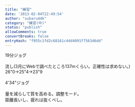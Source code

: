 ```yaml
---
title: "練習"
date: '2013-02-04T22:49:54'
author: "subaru44k"
category: "練習(中)"
status: "publish"
allowComments: true
convertBreaks: false
entryHash: "f955c1fd2c68161c4dd4091f7563d6dd"
---
```

19分ジョグ<br>
<br>
流し(3月にWebで調べたところ137mくらい。正確性は求めない。)<br>
26"0→25"4→23"9<br>
<br>
4'34"ジョグ<br>
<br>
量を減らして質を高める。調整モード。<br>
距離長いし、疲れは抜くべし。
